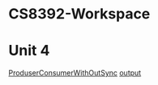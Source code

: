 # CS8392-Workspace
# Unit 4
[ProduserConsumerWithOutSync](https://github.com/rajasekaranap/CS8392-Workspace/blob/master/ProduserConsumerWithOutSync/src/Main.java)
[output](https://E:/rajasekaranap.github.io/photos/raja.jpg)
